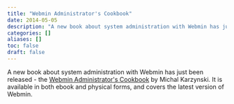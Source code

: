 ```yaml
---
title: "Webmin Administrator's Cookbook"
date: 2014-05-05
description: "A new book about system administration with Webmin has just been released - the [Webmin..."
categories: []
aliases: []
toc: false
draft: false
---
```

A new book about system administration with Webmin has just been released - the [Webmin Administrator's Cookbook][1] by Michal Karzynski. It is available in both ebook and physical forms, and covers the latest version of Webmin.

  [1]: http://bit.ly/1dK0zYU

